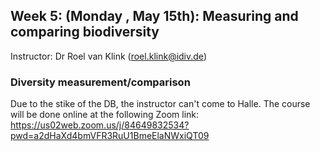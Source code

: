 ## Week 5: (Monday , May 15th): Measuring and comparing biodiversity

Instructor: Dr Roel van Klink (roel.klink@idiv.de)

### Diversity measurement/comparison


Due to the stike of the DB, the instructor can't come to Halle. The course will be done online at the following Zoom link:
https://us02web.zoom.us/j/84649832534?pwd=a2dHaXd4bmVFR3RuU1BmeElaNWxiQT09


